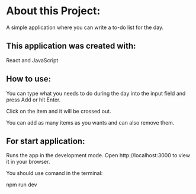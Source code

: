 # About this Project:

A simple application where you can write a to-do list for the day.

## This application was created with:

React and JavaScript

## How to use:

You can type what you needs to do during the day into the input field and press Add or hit Enter.

Click on the item and it will be crossed out.

You can add as many items as you wants and can also remove them.

## For start application:

Runs the app in the development mode. Open http://localhost:3000 to view it in your browser.

You should use comand in the terminal:

npm run dev

